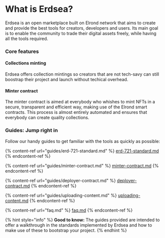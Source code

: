 # What is Erdsea?

Erdsea is an open marketplace built on Elrond network that aims to create and provide the best tools for creators, developers and users. Its main goal is to enable the community to trade their digital assets freely, while having all the tools required.

### Core features

#### Collections minting

Erdsea offers collection mintings so creators that are not tech-savy can still boostrap their project and launch without techical overhead.

#### Minter contract

The minter contract is aimed at everybody who whishes to mint NFTs in a secure, transparent and efficient way, making use of the Elrond smart contracts. This process is almost entirely automated and ensures that everybody can create quality collections.

### Guides: Jump right in

Follow our handy guides to get familiar with the tools as quickly as possible:

{% content-ref url="guides/erd-721-standard.md" %}
[erd-721-standard.md](guides/erd-721-standard.md)
{% endcontent-ref %}

{% content-ref url="guides/minter-contract.md" %}
[minter-contract.md](guides/minter-contract.md)
{% endcontent-ref %}

{% content-ref url="guides/deployer-contract.md" %}
[deployer-contract.md](guides/deployer-contract.md)
{% endcontent-ref %}

{% content-ref url="guides/uploading-content.md" %}
[uploading-content.md](guides/uploading-content.md)
{% endcontent-ref %}

{% content-ref url="faq.md" %}
[faq.md](faq.md)
{% endcontent-ref %}

{% hint style="info" %}
**Good to know:** The guides provided are intended to offer a walkthrough in the standards implemented by Erdsea and how to make use of these to bootstrap your project.
{% endhint %}
